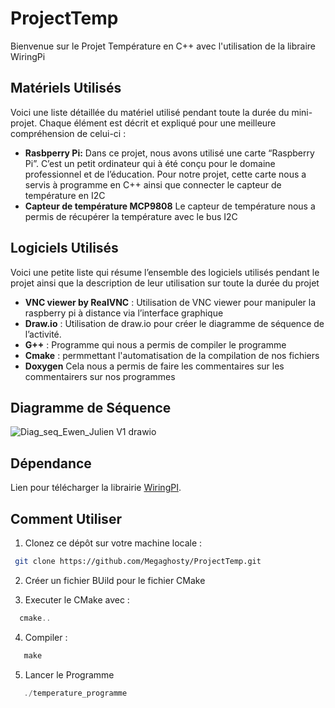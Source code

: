  # ProjectTemp
Bienvenue sur le Projet Température en C++ avec l'utilisation de la libraire WiringPi

## Matériels Utilisés 
Voici une liste détaillée du matériel utilisé pendant toute la durée du mini-projet. Chaque élément est décrit et expliqué pour une meilleure compréhension de celui-ci : 
- **Rasbperry Pi:** Dans ce projet, nous avons utilisé une carte “Raspberry Pi”. C’est un petit ordinateur qui à été conçu pour le domaine professionnel et de l’éducation. Pour notre projet, cette carte nous a servis à programme en C++  ainsi que connecter le capteur de température en I2C
- **Capteur de température MCP9808** Le capteur de température nous a permis de récupérer la température avec le bus I2C

## Logiciels Utilisés
Voici une petite liste qui résume l’ensemble des logiciels utilisés pendant le projet ainsi que la description de leur utilisation sur toute la durée du projet

- **VNC viewer by RealVNC** : Utilisation de VNC viewer pour manipuler la raspberry pi à distance via l’interface graphique
- **Draw.io** : Utilisation de draw.io pour créer le diagramme de séquence de l’activité.
- **G++** : Programme qui nous a permis de compiler le programme
- **Cmake** : permmettant l'automatisation de la compilation de nos fichiers 
- **Doxygen** Cela nous a permis de faire les commentaires sur les commentairers sur nos programmes

## Diagramme de Séquence 
![Diag_seq_Ewen_Julien V1 drawio](https://github.com/user-attachments/assets/55fcde9a-f580-4177-82fb-8a610e044661)

## Dépendance
Lien pour télécharger la librairie  [WiringPI](https://github.com/WiringPi/WiringPi/releases).

## Comment Utiliser
 1. Clonez ce dépôt sur votre machine locale :
  ```bash
   git clone https://github.com/Megaghosty/ProjectTemp.git
```
 2. Créer un fichier BUild pour le fichier CMake

 3. Executer le CMake avec :
```c
  cmake..
```
4. Compiler :
```c
   make
```
5. Lancer le Programme
```c
   ./temperature_programme
```
